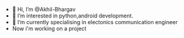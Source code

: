 - 👋 Hi, I’m @Akhil-Bhargav
- 👀 I’m interested in python,android development.
- 🌱 I’m currently specialising in electonics communication engineer
- Now i'm working on a project


<!---
Akhil-Bhargav/Akhil-Bhargav is a ✨ special ✨ repository because its `README.md` (this file) appears on your GitHub profile.
You can click the Preview link to take a look at your changes.
--->
